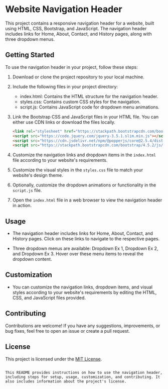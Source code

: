 # Website Navigation Header

This project contains a responsive navigation header for a website, built using HTML, CSS, Bootstrap, and JavaScript. The navigation header includes links for Home, About, Contact, and History pages, along with three dropdown menus.

## Getting Started

To use the navigation header in your project, follow these steps:

1. Download or clone the project repository to your local machine.

2. Include the following files in your project directory:
   - index.html: Contains the HTML structure for the navigation header.
   - styles.css: Contains custom CSS styles for the navigation.
   - script.js: Contains JavaScript code for dropdown menu animations.

3. Link the Bootstrap CSS and JavaScript files in your HTML file. You can either use CDN links or download the files locally.
   ```html
   <link rel="stylesheet" href="https://stackpath.bootstrapcdn.com/bootstrap/4.5.2/css/bootstrap.min.css">
   <script src="https://code.jquery.com/jquery-3.5.1.slim.min.js"></script>
   <script src="https://cdn.jsdelivr.net/npm/@popperjs/core@2.5.4/dist/umd/popper.min.js"></script>
   <script src="https://stackpath.bootstrapcdn.com/bootstrap/4.5.2/js/bootstrap.min.js"></script>
   ```

4. Customize the navigation links and dropdown items in the `index.html` file according to your website's requirements.

5. Customize the visual styles in the `styles.css` file to match your website's design theme.

6. Optionally, customize the dropdown animations or functionality in the `script.js` file.

7. Open the `index.html` file in a web browser to view the navigation header in action.

## Usage

- The navigation header includes links for Home, About, Contact, and History pages. Click on these links to navigate to the respective pages.

- Three dropdown menus are available: Dropdown Ex 1, Dropdown Ex 2, and Dropdown Ex 3. Hover over these menu items to reveal the dropdown content.

## Customization

- You can customize the navigation links, dropdown items, and visual styles according to your website's requirements by editing the HTML, CSS, and JavaScript files provided.

## Contributing

Contributions are welcome! If you have any suggestions, improvements, or bug fixes, feel free to open an issue or create a pull request.

## License

This project is licensed under the [MIT License](LICENSE).
```

This README provides instructions on how to use the navigation header, including steps for setup, usage, customization, and contributing. It also includes information about the project's license.
